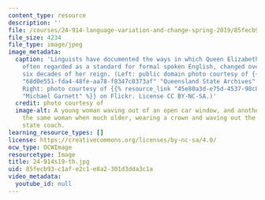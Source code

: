 ```yaml
---
content_type: resource
description: ''
file: /courses/24-914-language-variation-and-change-spring-2019/85fecb93c1afe2c1e8a2301d3dda3c1a_24-914s19-th.jpg
file_size: 4234
file_type: image/jpeg
image_metadata:
  caption: 'Linguists have documented the ways in which Queen Elizabeth II''s accent,
    often regarded as a standard for formal spoken English, changed over the first
    six decades of her reign. (Left: public domain photo courtesy of {{% resource_link
    "68d0e551-fda4-48fe-aa78-f8347c0373af" "Queensland State Archives" %}} on Flickr.
    Right: photo courtesy of {{% resource_link "45e80a3d-e75d-4537-98c8-215358589cca"
    "Michael Garnett" %}} on Flickr. License CC BY-NC-SA.)'
  credit: photo courtesy of
  image-alt: A young woman waving out of an open car window, and another image of
    the same woman when much older, wearing a crown and waving out the window of a
    state coach.
learning_resource_types: []
license: https://creativecommons.org/licenses/by-nc-sa/4.0/
ocw_type: OCWImage
resourcetype: Image
title: 24-914s19-th.jpg
uid: 85fecb93-c1af-e2c1-e8a2-301d3dda3c1a
video_metadata:
  youtube_id: null
---
```

